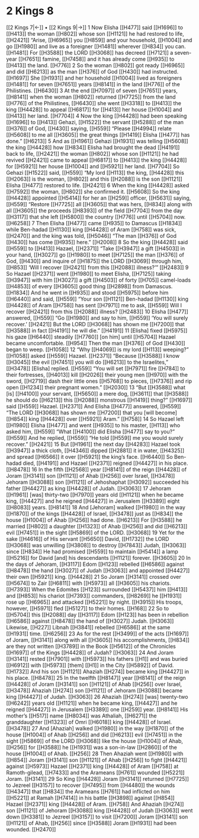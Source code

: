 # 2 Kings 8
[[2 Kings 7|←]] • [[2 Kings 9|→]]
1 Now Elisha [[H477]] said [[H1696]] to [[H413]] the woman [[H802]] whose son [[H1121]] he had restored to life, [[H2421]] “Arise, [[H6965]] you [[H859]] and your household, [[H1004]] and go [[H1980]] and live as a foreigner [[H1481]] wherever [[H834]] you can. [[H1481]] For [[H3588]] the LORD [[H3068]] has decreed [[H7121]] a seven-year [[H7651]] famine, [[H7458]] and it has already come [[H935]] to [[H413]] the land. [[H776]] 
2 So the woman [[H802]] got ready [[H6965]] and did [[H6213]] as the man [[H376]] of God [[H430]] had instructed. [[H1697]] She [[H1931]] and her household [[H1004]] lived as foreigners [[H1481]] for seven [[H7651]] years [[H8141]] in the land [[H776]] of the Philistines. [[H6430]] 
3 At the end [[H7097]] of seven [[H7651]] years, [[H8141]] when the woman [[H802]] returned [[H7725]] from the land [[H776]] of the Philistines, [[H6430]] she went [[H3318]] to [[H413]] the king [[H4428]] to appeal [[H6817]] for [[H413]] her house [[H1004]] and [[H413]] her land. [[H7704]] 
4 Now the king [[H4428]] had been speaking [[H1696]] to [[H413]] Gehazi, [[H1522]] the servant [[H5288]] of the man [[H376]] of God, [[H430]] saying, [[H559]] “Please [[H4994]] relate [[H5608]] to me  all [[H3605]] the great things [[H1419]] Elisha [[H477]] has done.” [[H6213]] 
5 And as [[H1961]] Gehazi [[H1931]] was telling [[H5608]] the king [[H4428]] how [[H834]] Elisha had brought the dead [[H4191]] back to life, [[H2421]] the woman [[H802]] whose son [[H1121]] he had revived [[H2421]] came to appeal [[H6817]] to [[H413]] the king [[H4428]] for [[H5921]] her house [[H1004]] and [[H5921]] her land. [[H7704]] So Gehazi [[H1522]] said, [[H559]] “My lord [[H113]] the king, [[H4428]] this [[H2063]] is the woman, [[H802]] and this [[H2088]] is the son [[H1121]] Elisha [[H477]] restored to life. [[H2421]] 
6 When the king [[H4428]] asked [[H7592]] the woman, [[H802]] she confirmed it. [[H5608]] So the king [[H4428]] appointed [[H5414]] for her  an [[H259]] officer, [[H5631]] saying, [[H559]] “Restore [[H7725]] all [[H3605]] that was hers, [[H834]] along with all [[H3605]] the proceeds [[H8393]] of the field [[H7704]] from the day [[H3117]] that she left [[H5800]] the country [[H776]] until [[H5704]] now. [[H6258]] 
7 Then Elisha [[H477]] came [[H935]] to Damascus [[H1834]] while Ben-hadad [[H1130]] king [[H4428]] of Aram [[H758]] was sick, [[H2470]] and the king was told, [[H5046]] “The man [[H376]] of God [[H430]] has come [[H935]] here.” [[H2008]] 
8 So the king [[H4428]] said [[H559]] to [[H413]] Hazael, [[H2371]] “Take [[H3947]] a gift [[H4503]] in your hand, [[H3027]] go [[H1980]] to meet [[H7125]] the man [[H376]] of God, [[H430]] and inquire of [[H1875]] the LORD [[H3069]] through him, [[H853]] ‘Will I recover [[H2421]] from this [[H2088]] illness?’” [[H2483]] 
9 So Hazael [[H2371]] went [[H1980]] to meet Elisha, [[H7125]] taking [[H3947]] with him [[H3027]] a gift [[H4503]] of forty [[H705]] camel-loads [[H4853]] of every [[H3605]] good thing [[H2898]] from Damascus. [[H1834]] And he went in [[H935]] and stood [[H5975]] before him [[H6440]] and said, [[H559]] “Your son [[H1121]] Ben-hadad [[H1130]] king [[H4428]] of Aram [[H758]] has sent [[H7971]] me to ask, [[H559]] Will I recover [[H2421]] from this [[H2088]] illness? [[H2483]] 
10 Elisha [[H477]] answered, [[H559]] “Go [[H1980]] and say to him, [[H559]] ‘You will surely recover.’ [[H2421]] But the LORD [[H3068]] has shown me [[H7200]] that [[H3588]] in fact [[H4191]] he will die.” [[H4191]] 
11 [Elisha] fixed [[H5975]] his gaze [[H6440]] steadily [[H7760]] [on him] until [[H5704]] Hazael became uncomfortable. [[H954]] Then the man [[H376]] of God [[H430]] began to weep. [[H1058]] 
12 “Why [[H4069]] is my lord [[H113]] weeping?” [[H1058]] asked [[H559]] Hazael. [[H2371]] “Because [[H3588]] I know [[H3045]] the evil [[H7451]] you will do [[H6213]] to the Israelites,” [[H3478]] [Elisha] replied. [[H559]] “You will set [[H7971]] fire [[H784]] to their fortresses, [[H4013]] kill [[H2026]] their young men [[H970]] with the sword, [[H2719]] dash their little ones [[H5768]] to pieces, [[H7376]] and rip open [[H1234]] their pregnant women.” [[H2030]] 
13 “But [[H3588]] what [is] [[H4100]] your servant, [[H5650]] a mere dog, [[H3611]] that [[H3588]] he should do [[H6213]] this [[H2088]] monstrous [[H1419]] thing?” [[H1697]] said [[H559]] Hazael. [[H2371]] And Elisha [[H477]] answered, [[H559]] “The LORD [[H3068]] has shown me [[H7200]] that you [will become] [[H854]] king [[H4428]] over [[H5921]] Aram.” [[H758]] 
14 So Hazael left [[H1980]] Elisha [[H477]] and went [[H935]] to  his master, [[H113]] who asked him, [[H559]] “What [[H4100]] did Elisha [[H477]] say to you?” [[H559]] And he replied, [[H559]] “He told [[H559]] me  you would surely recover.” [[H2421]] 
15 But [[H1961]] the next day [[H4283]] Hazael took [[H3947]] a thick cloth, [[H4346]] dipped [[H2881]] it in water, [[H4325]] and spread [[H6566]] it over [[H5921]] the king’s face. [[H6440]] So Ben-hadad died, [[H4191]] and Hazael [[H2371]] reigned [[H4427]] in his place. [[H8478]] 
16 In the fifth [[H2568]] year [[H8141]] of the reign [[H4428]] of Joram [[H3141]] son [[H1121]] of Ahab [[H256]] over Israel, [[H3478]] Jehoram [[H3088]] son [[H1121]] of Jehoshaphat [[H3092]] succeeded his father [[H4427]] as king [[H4428]] of Judah. [[H3063]] 
17 Jehoram [[H1961]] [was] thirty-two [[H7970]] years old [[H1121]] when he became king, [[H4427]] and he reigned [[H4427]] in Jerusalem [[H3389]] eight [[H8083]] years. [[H8141]] 
18 And [Jehoram] walked [[H1980]] in the way [[H1870]] of the kings [[H4428]] of Israel, [[H3478]] just as [[H834]] the house [[H1004]] of Ahab [[H256]] had done. [[H6213]] For [[H3588]] he married [[H802]] a daughter [[H1323]] of Ahab [[H256]] and did [[H6213]] evil [[H7451]] in the sight [[H5869]] of the LORD. [[H3068]] 
19 Yet for the sake [[H4616]] of His servant [[H5650]] David, [[H1732]] the LORD [[H3068]] was unwilling [[H3808]] to destroy [[H7843]] Judah, [[H3063]] since [[H834]] He had promised [[H559]] to maintain [[H5414]] a lamp [[H5216]] for David  [and] his descendants [[H1121]] forever. [[H3605]] 
20 In the days of Jehoram, [[H3117]] Edom [[H123]] rebelled [[H6586]] against [[H8478]] the hand [[H3027]] of Judah [[H3063]] and appointed [[H4427]] their own [[H5921]] king. [[H4428]] 
21 So Joram [[H3141]] crossed over [[H5674]] to Zair [[H6811]] with [[H5973]] all [[H3605]] his chariots. [[H7393]] When the Edomites [[H123]] surrounded [[H5437]] him [[H413]] and [[H853]] his chariot [[H7393]] commanders, [[H8269]] he [[H1931]] rose up [[H6965]] and attacked [[H5221]] by night. [[H3915]] His troops, however, [[H5971]] fled [[H5127]] to their homes. [[H168]] 
22 So to [[H5704]] this [[H2088]] day [[H3117]] Edom [[H123]] has been in rebellion [[H6586]] against [[H8478]] the hand of [[H3027]] Judah. [[H3063]] Likewise, [[H227]] Libnah [[H3841]] rebelled [[H6586]] at the same [[H1931]] time. [[H6256]] 
23 As for the rest [[H3499]] of the acts [[H1697]] of Joram, [[H3141]] along with all [[H3605]] his accomplishments, [[H834]] are they not written [[H3789]] in the Book [[H5612]] of the Chronicles [[H1697]] of the Kings [[H4428]] of Judah? [[H3063]] 
24 And Joram [[H3141]] rested [[H7901]] with [[H5973]] his fathers [[H1]] and was buried [[H6912]] with [[H5973]] [them] [[H1]] in the City [[H5892]] of David. [[H1732]] And his son [[H1121]] Ahaziah [[H274]] became king [[H4427]] in his place. [[H8478]] 
25 In the twelfth [[H8147]] year [[H8141]] of the reign [[H4428]] of Joram [[H3141]] son [[H1121]] of Ahab [[H256]] over Israel, [[H3478]] Ahaziah [[H274]] son [[H1121]] of Jehoram [[H3088]] became king [[H4427]] of Judah. [[H3063]] 
26 Ahaziah [[H274]] [was] twenty-two [[H6242]] years old [[H1121]] when he became king, [[H4427]] and he reigned [[H4427]] in Jerusalem [[H3389]] one [[H259]] year. [[H8141]] His mother’s [[H517]] name [[H8034]] was Athaliah, [[H6271]] the granddaughter [[H1323]] of Omri [[H6018]] king [[H4428]] of Israel. [[H3478]] 
27 And [Ahaziah] walked [[H1980]] in the way [[H1870]] of the house [[H1004]] of Ahab [[H256]] and did [[H6213]] evil [[H7451]] in the sight [[H5869]] of the LORD [[H3068]] like the house [[H1004]] of Ahab, [[H256]] for [[H3588]] he [[H1931]] was a son-in-law [[H2860]] of the house [[H1004]] of Ahab. [[H256]] 
28 Then Ahaziah went [[H1980]] with [[H854]] Joram [[H3141]] son [[H1121]] of Ahab [[H256]] to fight [[H4421]] against [[H5973]] Hazael [[H2371]] king [[H4428]] of Aram [[H758]] at Ramoth-gilead, [[H7433]] and the Arameans [[H761]] wounded [[H5221]] Joram. [[H3141]] 
29 So King [[H4428]] Joram [[H3141]] returned [[H7725]] to Jezreel [[H3157]] to recover [[H7495]] from [[H4480]] the wounds [[H4347]] that [[H834]] the Arameans [[H761]] had inflicted on him [[H5221]] at Ramah [[H7414]] in his battle [[H3898]] against [[H854]] Hazael [[H2371]] king [[H4428]] of Aram. [[H758]] And Ahaziah [[H274]] son [[H1121]] of Jehoram [[H3088]] king [[H4428]] of Judah [[H3063]] went down [[H3381]] to Jezreel [[H3157]] to visit [[H7200]] Joram [[H3141]] son [[H1121]] of Ahab, [[H256]] since [[H3588]] Joram [[H1931]] had been wounded. [[H2470]] 
